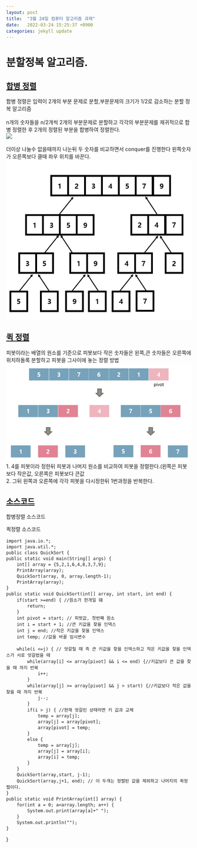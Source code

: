 ```yaml
---
layout: post
title:  "3월 24일 컴퓨터 알고리즘 과제"
date:   2022-03-24 15:25:37 +0900
categories: jekyll update
---
```

<html>
<body>
<h1>분할정복 알고리즘.</h1>
<h2><u> 합병 정렬 </u></h2>
합병 정렬은 입력이 2개의 부분 문제로 분할,부분문제의 크기가 1/2로 감소하는 분할 정복 알고리즘 </br>
</br>
n개의 숫자들을 n/2개씩 2개의 부분문제로 분할하고 각각의 부분문제를 재귀적으로 합병 정렬한 후 2개의 정렬된 부분을 합병하여 정렬한다.</br>

<img src="2.html">

더이상 나눌수 없을때까지 나눈뒤 두 숫자를 비교하면서 conquer를 진행한다 왼쪽숫자가 오른쪽보다 클때 좌우 위치를 바꾼다.</br>
<img src ="imgs.jpg">

<h2><u>퀵 정렬</u></h2>
피봇이라는 배열의 원소를 기준으로 피봇보다 작은 숫자들은 왼쪽,큰 숫자들은 오른쪽에 위치하돌록 분할하고 피봇을 그사이에 놓는 정렬 방법</br>
<img src="quick.jpg">
1. 4를 피봇이라 정한뒤 피봇과 나머지 원소를 비교하여 피봇을 정렬한다.(왼쪽은 피봇보다 작은값, 오른쪽은 피봇보다 큰값</br>
2. 그뒤 왼쪽과 오른쪽에 각각 피봇을 다시정한뒤 1번과정을 반복한다.

<h2><u>소스코드 </u></h2>
합병정렬 소스코드</br>

 <script>
	 import java.util.*;
    public class mergesort {
	public static void main(String[] args) {
		int[] array = {6,5,4,2,8,3,1,7,9};
		mergesort(array,0,array.length-1);
		printArray(array);
	}
	
	static void printArray(int[] array) { //배열을 프린트해주는 함수
		for(int a = 0; a < array.length; a++) {
			System.out.print(array[a]+" ");
		}
	}
	
	static void mergesort(int[] array, int start, int end) {//재귀함수
		if(start<end) { //배열을 두개로 나누는 과정
			int mid = (start + end)/2;
			mergesort(array,start,mid);
			mergesort(array,mid+1,end);
			merge(array,start,mid,end);
		}
	}
	
	static void merge(int[] array, int start, int mid, int end){
		int[] temp = new int[array.length];
		int i = start; // 두개로 나누었을 때 왼쪽 배열 첫값
		int k = start; // 새로 들어갈 배열의 첫번째 자리
		int j = mid + 1; // 두개로 나누었을 때 오른쪽 배열 첫값
		while(i<=mid && j<=end) {
			if(array[i] < array[j]) {
				temp[k] = array[i];
				i++;
			}
			else {
				temp[k] = array[j];
				j++;
			}
			k++;
			
		}
		if(i>mid) {
			for(int a=j; a<=end;a++,k++) {
				temp[k] = array[a];
			}
		}
		else {
			for(int a=i; a<=mid;a++,k++) {
				temp[k] = array[a];
			}
		}
		for(int a = start; a<=end; a++) {
			array[a] = temp[a];	
		}
	}
    } 
	
</script>

퀵정렬 소스코드</br>

    import java.io.*;
    import java.util.*;
    public class QuickSort {
	public static void main(String[] args) {
		int[] array = {5,2,1,6,4,8,3,7,9};
		PrintArray(array);
		QuickSort(array, 0, array.length-1);
		PrintArray(array);
	}
	public static void QuickSort(int[] array, int start, int end) {
		if(start >=end) { //원소가 한개일 떄
			return;
		}
		int pivot = start; // 피벗값, 첫번째 원소
		int i = start + 1; //큰 키값을 찾을 인덱스
		int j = end; //작은 키값을 찾을 인덱스
		int temp; //값을 바꿀 임시변수
		
		while(i <=j) { // 엇갈릴 때 즉 큰 키값을 찾을 인덱스하고 작은 키값을 찾을 인덱스가 서로 엇갈렸을 때
			while(array[i] <= array[pivot] && i <= end) {//키값보다 큰 값을 찾을 때 까지 반복
				i++;
			}
			while(array[j] >= array[pivot] && j > start) {//키값보다 작은 값을 찾을 때 까지 반복
				j--;
			}
			if(i > j) { //현재 엇갈린 상태라면 키 값과 교체
				temp = array[j];
				array[j] = array[pivot];
				array[pivot] = temp;
			}
			else {
				temp = array[j];
				array[j] = array[i];
				array[i] = temp;
			}
		}
		QuickSort(array,start, j-1);
		QuickSort(array,j+1, end); // 이 두개는 정렬된 값을 제외하고 나머지의 퀵정렬이다.
	}
	public static void PrintArray(int[] array) {
		for(int a = 0; a<array.length; a++) {
			System.out.print(array[a]+" ");
		}
		System.out.println("");
	}

}


</body>
</html>
